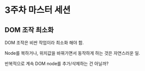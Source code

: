 # 3주차 마스터 세션



## DOM 조작 최소화

DOM 조작은 비싼 작업이라 최소화 해야 함.

Node를 복하거나, 위치값을 바꿔가면서 동작하게 하는 것은 자연스러운 일.

반복적으로 계속 DOM node를 추가/삭제하는 건 아닐까?